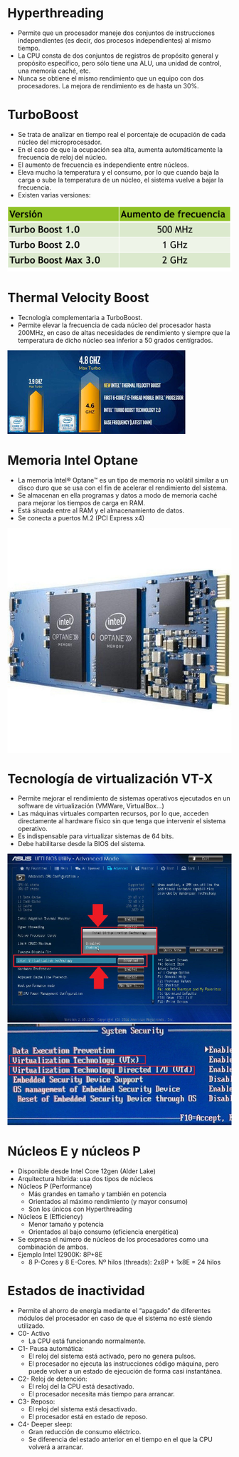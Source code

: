 # Hyperthreading

- Permite que un procesador maneje dos conjuntos de instrucciones independientes (es decir, dos procesos independientes) al mismo tiempo.
- La CPU consta de dos conjuntos de registros de propósito general y propósito específico, pero sólo tiene una ALU, una unidad de control, una memoria caché, etc.
- Nunca se obtiene el mismo rendimiento que un equipo con dos procesadores. La mejora de rendimiento es de hasta un 30%.


# TurboBoost

- Se trata de analizar en tiempo real el porcentaje de ocupación de cada núcleo del microprocesador.
- En el caso de que la ocupación sea alta, aumenta automáticamente la frecuencia de reloj del núcleo.
- El aumento de frecuencia es independiente entre núcleos.
- Eleva mucho la temperatura y el consumo, por lo que cuando baja la carga o sube la temperatura de un núcleo, el sistema vuelve a bajar la frecuencia.
- Existen varias versiones:

![h:120px](../imagenes/turboboost.png)


# Thermal Velocity Boost


- Tecnología complementaria a TurboBoost.
- Permite elevar la frecuencia de cada núcleo del procesador hasta 200MHz, en caso de altas necesidades de rendimiento y siempre que la temperatura de dicho núcleo sea inferior a 50 grados centígrados.

![h:200px](../imagenes/thermal_velocity_boost.jpg)


# Memoria Intel Optane


- La memoria Intel® Optane™ es un tipo de memoria no volátil similar a un disco duro que se usa con el fin de acelerar el rendimiento del sistema.
- Se almacenan en ella programas y datos a modo de memoria caché para mejorar los tiempos de carga en RAM.
- Está situada entre al RAM y el almacenamiento de datos.
- Se conecta a puertos M.2 (PCI Express x4)

![h:200px](../imagenes/optane.jpg)


# Tecnología de virtualización VT-X


- Permite mejorar el rendimiento de sistemas operativos ejecutados en un  software de virtualización (VMWare, VirtualBox…)
- Las máquinas virtuales comparten recursos, por lo que, acceden directamente al hardware físico sin que tenga que intervenir el sistema operativo.
- Es indispensable para virtualizar sistemas de 64 bits.
- Debe habilitarse desde la BIOS del sistema.

![h:150px](../imagenes/vtx_uefi.jpg) ![h:150px](../imagenes/vtx_bios.jpg)


# Núcleos E y núcleos P


- Disponible desde Intel Core 12gen (Alder Lake)
- Arquitectura híbrida: usa dos tipos de núcleos
- Núcleos P (Performance)
    - Más grandes en tamaño y también en potencia
    - Orientados al máximo rendimiento (y mayor consumo)
    - Son los únicos con Hyperthreading
- Núcleos E (Efficiency)
    - Menor tamaño y potencia
    - Orientados al bajo consumo (eficiencia energética)
- Se expresa el número de núcleos de los procesadores como una combinación de ambos.
- Ejemplo Intel 12900K: 8P+8E 
    - 8 P-Cores y 8 E-Cores. Nº hilos (threads): 2x8P + 1x8E = 24 hilos


# Estados de inactividad


- Permite el ahorro de energía mediante el “apagado” de diferentes módulos del procesador en caso de que el sistema no esté siendo utilizado.
- C0- Activo
    - La CPU está funcionando normalmente.
- C1- Pausa automática: 
    - El reloj del sistema está activado, pero no genera pulsos. 
    - El procesador no ejecuta las instrucciones código máquina, pero   puede volver a un estado de ejecución de forma casi instantánea.
- C2- Reloj de detención: 
    - El reloj del la CPU está desactivado. 
    - El procesador necesita más tiempo para arrancar.
- C3- Reposo: 
    - El reloj del sistema está desactivado. 
    - El procesador está en estado de reposo.
- C4- Deeper sleep: 
    - Gran reducción de consumo eléctrico. 
    - Se diferencia del estado anterior en el tiempo en el que la CPU volverá a arrancar.
